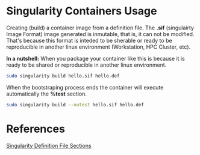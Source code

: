 # Singularity Containers Usage

Creating (build) a container image from a definition file. The **.sif** (singulairty Image Format) image generated is inmutable, that is, it can not be modified. That's because this format is inteded to be sherable or ready to be reproducible in another linux environment (Workstation, HPC Cluster, etc). 

**In a nutshell:** When you package your container like this is because it is ready to be shared or reproducible in another linux environment. 

```sh
sudo singularity build hello.sif hello.def
```

When the bootstraping process ends the container will execute automatically the **%test** section.




```sh
sudo singularity build --notest hello.sif hello.def
```

# References

[Singularity Definition File Sections](http://singularity.lbl.gov/archive/docs/v2-3/bootstrap-image)